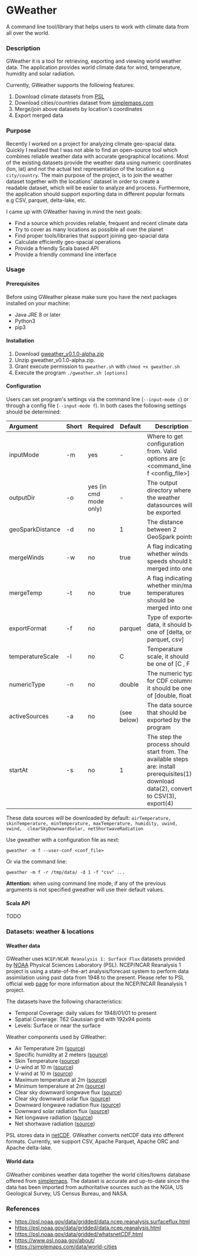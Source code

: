 # GWeather
A command line tool/library that helps users to work with climate data from all over the world.

### Description

GWeather it is a tool for retrieving, exporting and viewing world weather data. The application provides world climate data
for wind, temperature, humidity and solar radiation.

Currently, GWeather supports the following features:
   1. Download climate datasets from [PSL](https://psl.noaa.gov/)
   2. Download cities/countries dataset from [simplemaps.com](https://simplemaps.com/data/world-cities)
   3. Merge/join above datasets by location's coordinates
   4. Export merged data

### Purpose

Recently I worked on a project for analyzing climate geo-spacial data. Quickly I realized that I was not able
to find an open-source tool which combines reliable weather data with accurate geographical locations. 
Most of the existing datasets provide the weather data using numeric coordinates (lon, lat) and not the actual
text representation of the location e.g `city/country`. The main purpose of the project, is to join the weather dataset together 
with the locations' dataset in order to create a readable dataset, which will be easier to analyze and process. Furthermore,
the application should support exporting data in different popular formats e.g CSV, parquet, delta-lake, etc.

I came up with GWeather having in mind the next goals:
 - Find a source which provides reliable, frequent and recent climate data 
 - Try to cover as many locations as possible all over the planet
 - Find proper tools/libraries that support joining geo-spacial data
 - Calculate efficiently geo-spacial operations
 - Provide a friendly Scala based API
 - Provide a friendly command line interface

### Usage
 
#### Prerequisites

Before using GWeather please make sure you have the next packages installed on your machine:
- Java JRE 8 or later
- Python3 
- pip3 

#### Installation

1. Download [gweather_v0.1.0-alpha.zip](https://github.com/abiratsis/GlobalWeatherData/releases/download/v0.1.0-alpha/gweather_v0.1.0-alpha.zip)
2. Unzip gweather_v0.1.0-alpha.zip.
3. Grant execute permission to `gweather.sh` with `chmod +x gweather.sh`
4. Execute the program `./gweather.sh [options]`

#### Configuration

Users can set program's settings via the command line (`--input-mode c`) or through a config file (`--input-mode f`).
In both cases the following settings should be determined:


| Argument            | Short | Required          | Default      | Description |
|:--------------------| ----- |-------------------| ------------- |  ------------ |
| inputMode           | -m   | yes               | -           | Where to get configuration from. Valid options are [c <command_line>, f <config_file>] |
| outputDir           | -o   | yes (in cmd mode only) | -      | The output directory where the weather datasources will be exported |
| geoSparkDistance    | -d   | no                | 1           | The distance between 2 GeoSpark points |
| mergeWinds          | -w   | no                | true        | A flag indicating whether winds speeds should be merged into one|
| mergeTemp           | -t   | no                | true        | A flag indicating whether min/max temperatures should be merged into one |
| exportFormat        | -f   | no                | parquet     | Type of exported data, it should be one of [delta, orc, parquet, csv] |
| temperatureScale    | -l   | no                | C           | Temperature scale, it should be one of [C <celcius>, F <farenheit>] |
| numericType         | -n   | no                | double      | The numeric type for CDF columns, it should be one of [double, float] |
| activeSources       | -a   | no                | (see below) | The data sources that should be exported by the program |
| startAt             | -s   | no                | 1           | The step the process should start from. The available steps are: install prerequisites(1), download data(2), convert to CSV(3), export(4) |


These data sources will be downloaded by default: `airTemperature, skinTemperature, minTemperature, maxTemperature, humidity, uwind, vwind, 
clearSkyDownwardSolar, netShortwaveRadiation`

Use gweather with a configuration file as next:
```commandline
gweather -m f --user-conf <conf_file>
```

Or via the command line:
```commandline
gweather -m f -r /tmp/data/ -d 1 -f "csv" ...
```

**Attention:** when using command line mode, if any of the previous arguments is not specified gweather will use their default values.

#### Scala API
TODO

### Datasets: weather & locations

#### Weather data
GWeather uses `NCEP/NCAR Reanalysis 1: Surface Flux` datasets provided by [NOAA](https://psl.noaa.gov/) Physical Sciences Laboratory (PSL).
NCEP/NCAR Reanalysis 1 project is using a state-of-the-art analysis/forecast system to perform data assimilation using past data from 1948 to the present. 
Please refer to PSL official web [page](https://psl.noaa.gov/data/gridded/data.ncep.reanalysis.html) for more information about the
NCEP/NCAR Reanalysis 1 project.

The datasets have the following characteristics:
 
 - Temporal Coverage: daily values for 1948/01/01 to present
 - Spatial Coverage: T62 Gaussian grid with 192x94 points
 - Levels: Surface or near the surface

Weather components used by GWeather:

   - Air Temperature 2m ([source](https://psl.noaa.gov/cgi-bin/db_search/DBSearch.pl?Dataset=NCEP+Reanalysis+Daily+Averages&Variable=Air+Temperature))
   - Specific humidity at 2 meters ([source](https://psl.noaa.gov/cgi-bin/db_search/DBSearch.pl?Dataset=NCEP+Reanalysis+Daily+Averages&Variable=Specific+humidity))
   - Skin Temperature ([source](https://psl.noaa.gov/cgi-bin/db_search/DBSearch.pl?Dataset=NCEP+Reanalysis+Daily+Averages&Variable=Skin+Temperature))
   - U-wind at 10 m ([source](https://psl.noaa.gov/cgi-bin/db_search/DBSearch.pl?Dataset=NCEP+Reanalysis+Daily+Averages&Variable=u-wind&Level=10))
   - V-wind at 10 m ([source](https://psl.noaa.gov/cgi-bin/db_search/DBSearch.pl?Dataset=NCEP+Reanalysis+Daily+Averages&Variable=v-wind&Level=10))
   - Maximum temperature at 2m	([source](https://psl.noaa.gov/cgi-bin/db_search/DBSearch.pl?Dataset=NCEP+Reanalysis+Daily+Values&Variable=Maximum+temperature))
   - Minimum temperature at 2m	([source](https://psl.noaa.gov/cgi-bin/db_search/DBSearch.pl?Dataset=NCEP+Reanalysis+Daily+Values&Variable=Minimum+temperature))
   - Clear sky downward longwave flux ([source](https://psl.noaa.gov/cgi-bin/db_search/DBSearch.pl?Dataset=NCEP+Reanalysis+Daily+Averages&Variable=Clear+sky+downward+longwave+flux))
   - Clear sky downward solar flux	([source](https://psl.noaa.gov/cgi-bin/db_search/DBSearch.pl?Dataset=NCEP+Reanalysis+Daily+Averages&Variable=Clear+sky+downward+solar+flux))
   - Downward longwave radiation flux ([source](https://psl.noaa.gov/cgi-bin/db_search/DBSearch.pl?Dataset=NCEP+Reanalysis+Daily+Averages&Variable=Downward+longwave+radiation+flux))
   - Downward solar radiation flux ([source](https://psl.noaa.gov/cgi-bin/db_search/DBSearch.pl?Dataset=NCEP+Reanalysis+Daily+Averages&Variable=Downward+solar+radiation+flux))
   - Net longwave radiation ([source](https://psl.noaa.gov/cgi-bin/db_search/DBSearch.pl?Dataset=NCEP+Reanalysis+Daily+Averages&Variable=Net+longwave+radiation+flux))
   - Net shortwave radiation ([source](https://psl.noaa.gov/cgi-bin/db_search/DBSearch.pl?Dataset=NCEP+Reanalysis+Daily+Averages&Variable=Net+shortwave+radiation+flux))

PSL stores data in [netCDF](https://psl.noaa.gov/data/gridded/whatsnetCDF.html). GWeather converts netCDF data into different formats. 
Currently, we support CSV, Apache Parquet, Apache ORC and Apache delta-lake.

#### World data

GWeather combines weather data together the world cities/towns database offered from 
[simplemaps](https://simplemaps.com/data/world-cities). The dataset is accurate and up-to-date since the data 
has been imported from authoritative sources such as the NGIA, US Geological Survey, US Census Bureau, and NASA.

### References
- https://psl.noaa.gov/data/gridded/data.ncep.reanalysis.surfaceflux.html
- https://psl.noaa.gov/data/gridded/data.ncep.reanalysis.html
- https://psl.noaa.gov/data/gridded/whatsnetCDF.html
- https://www.psl.noaa.gov/about/
- https://simplemaps.com/data/world-cities